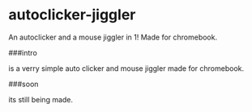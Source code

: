 # autoclicker-jiggler
An autoclicker and a mouse jiggler in 1! Made for chromebook.

###intro

is a verry simple auto clicker and  mouse jiggler made for chromebook. 

###soon

its still being made.
